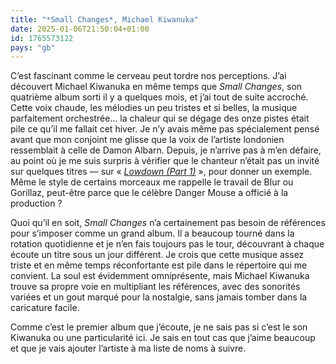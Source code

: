 ```yaml
---
title: "*Small Changes*, Michael Kiwanuka"
date: 2025-01-06T21:50:04+01:00
id: 1765573122 
pays: "gb"
---
```


C’est fascinant comme le cerveau peut tordre nos perceptions. J’ai découvert Michael Kiwanuka en même temps que *Small Changes*, son quatrième album sorti il y a quelques mois, et j’ai tout de suite accroché. Cette voix chaude, les mélodies un peu tristes et si belles, la musique parfaitement orchestrée… la chaleur qui se dégage des onze pistes était pile ce qu’il me fallait cet hiver. Je n’y avais même pas spécialement pensé avant que mon conjoint me glisse que la voix de l’artiste londonien ressemblait à celle de Damon Albarn. Depuis, je n’arrive pas à m’en défaire, au point où je me suis surpris à vérifier que le chanteur n’était pas un invité sur quelques titres — sur « [*Lowdown (Part 1)*](https://youtu.be/agx-kVgC3sg?si=je086RWbRL0lRB-0) », pour donner un exemple. Même le style de certains morceaux me rappelle le travail de Blur ou Gorillaz, peut-être parce que le célèbre Danger Mouse a officié à la production ?

Quoi qu’il en soit, *Small Changes* n’a certainement pas besoin de références pour s’imposer comme un grand album. Il a beaucoup tourné dans la rotation quotidienne et je n’en fais toujours pas le tour, découvrant à chaque écoute un titre sous un jour différent. Je crois que cette musique assez triste et en même temps réconfortante est pile dans le répertoire qui me convient. La soul est évidemment omniprésente, mais Michael Kiwanuka trouve sa propre voie en multipliant les références, avec des sonorités variées et un gout marqué pour la nostalgie, sans jamais tomber dans la caricature facile. 

Comme c’est le premier album que j’écoute, je ne sais pas si c’est le son Kiwanuka ou une particularité ici. Je sais en tout cas que j’aime beaucoup et que je vais ajouter l’artiste à ma liste de noms à suivre. 
